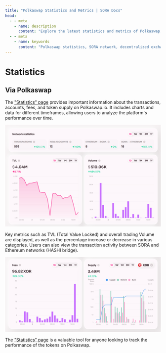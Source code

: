 ```yaml
---
title: "Polkaswap Statistics and Metrics | SORA Docs"
head:
  - - meta
    - name: description
      content: "Explore the latest statistics and metrics of Polkaswap, the decentralized exchange on the SORA network. Discover key data such as trading volumes, liquidity levels, price charts, and other insightful metrics that provide a comprehensive view of the activity and performance of Polkaswap."
  - - meta
    - name: keywords
      content: "Polkaswap statistics, SORA network, decentralized exchange, trading volumes, liquidity levels, price charts, metrics"
---
```


# Statistics

## Via Polkaswap

The ["Statistics" page](https://polkaswap.io/#/stats) provides important information about the transactions, accounts, fees, and token supply on Polkaswap.io. It includes charts and data for different timeframes, allowing users to analyze the platform's performance over time.

![](.gitbook/assets/polkaswap-statistics.png)

Key metrics such as TVL (Total Value Locked) and overall trading Volume are displayed, as well as the percentage increase or decrease in various categories. Users can also view the transaction activity between SORA and Ethereum networks (HASHI bridge).

![](.gitbook/assets/polkaswap-statistics-fees-and-supply.png)

The ["Statistics" page](https://polkaswap.io/#/stats) is a valuable tool for anyone looking to track the performance of the tokens on Polkaswap.

